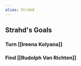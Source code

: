```yaml
---
alias: Strahd
---
```


## Strahd's Goals
### Turn [[Ireena Kolyana]]
### Find [[Rudolph Van Richten]]